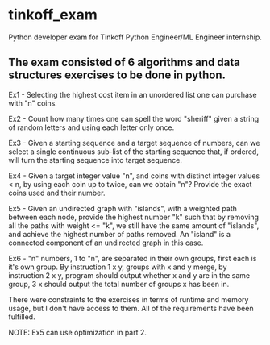# tinkoff_exam
Python developer exam for Tinkoff Python Engineer/ML Engineer internship.

The exam consisted of 6 algorithms and data structures exercises to be done in python.
-----------------------------------------------------------------------------------------

Ex1 - Selecting the highest cost item in an unordered list one can purchase with "n" coins.

Ex2 - Count how many times one can spell the word "sheriff" given a string of random letters and using each letter only once.

Ex3 - Given a starting sequence and a target sequence of numbers, can we select a single continuous sub-list of the starting sequence that, if ordered, will turn the starting sequence into target sequence.

Ex4 - Given a target integer value "n", and coins with distinct integer values < n, by using each coin up to twice, can we obtain "n"? Provide the exact coins used and their number.

Ex5 - Given an undirected graph with "islands", with a weighted path between each node, provide the highest number "k" such that by removing all the paths with weight <= "k", 
we still have the same amount of "islands", and achieve the highest number of paths removed. An "island" is a connected component of an undirected graph in this case.

Ex6 - "n" numbers, 1 to "n", are separated in their own groups, first each is it's own group. By instruction 1 x y, groups with x and y merge, by instruction 2 x y,
program should output whether x and y are in the same group, 3 x should output the total number of groups x has been in.

There were constraints to the exercises in terms of runtime and memory usage, but I don't have access to them. All of the requirements have been fulfilled.

NOTE: Ex5 can use optimization in part 2.
